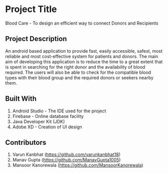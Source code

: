 # Project Title
Blood Care - To design an efficient way to connect Donors and Recipients

## Project Description
An android based application to provide fast, easily accessible, safest, most reliable and most cost-effective system for patients and donors. The main aim of developing this 
application is to reduce the time to a great extent that is spent in searching for the right donor and the availability of blood required. The users will also be able to check 
for the compatible blood types with their blood group and the required donors or seekers nearby them.


## Built With
1. Android Studio - The IDE used for the project
2. Firebase - Online database facility
3. Java Developer Kit (JDK)
4. Adobe XD - Creation of UI design

## Contributors
1. Varun Kanbhat (https://github.com/varunkanbhat18)
2. Manav Gupta (https://github.com/ManavGupta1005)
3. Mansoor Kanorewala (https://github.com/MansoorKanorewala)
